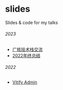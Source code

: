 # slides

Slides & code for my talks

###### 2023

- [广核技术栈交流](./2023-02-13/)
- [2022年终总结](./2023-01-16/)

###### 2022

- [Vitify Admin](./2022-08-17/)
